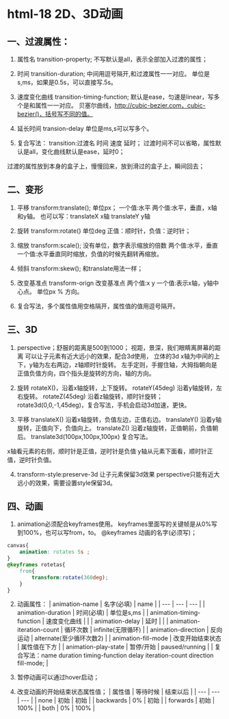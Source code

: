 # html-18 2D、3D动画
## 一、过渡属性：
1. 属性名
transition-property;
不写默认是all，表示全部加入过渡的属性；

2. 时间
transition-duration;
中间用逗号隔开,和过渡属性一一对应。
单位是s,ms，如果是0.5s，可以直接写.5s。

3. 速度变化曲线
transition-timing-function;
默认是ease，匀速是linear，写多个是和属性一一对应。
贝塞尔曲线，http://cubic-bezier.com，cubic-bezier()，括号写不同的值。

4. 延长时间
transion-delay
单位是ms,s可以写多个。

5. 复合写法：
transition:过渡名 时间 速度 延时；
过渡时间不可以省略，属性默认是all，变化曲线默认是ease，延时0；

过渡的属性放到本身的盒子上，慢慢回来，放到滑过的盒子上，瞬间回去；




## 二、变形

1. 平移
transform:translate();
单位px；
一个值:水平     两个值:水平，垂直，x轴和y轴。
也可以写：translateX x轴    translateY y轴

2. 旋转
transform:rotate()
单位deg
正值：顺时针，负值：逆时针；

3. 缩放
transform:scale();
没有单位，数字表示缩放的倍数
两个值:水平，垂直
一个值:水平垂直同时缩放，负值的时候先翻转再缩放。

4. 倾斜
transform:skew();
和translate用法一样；


5. 改变基准点
transform-orign 改变基准点
两个值:x y
一个值:表示x轴，y轴中心点。
单位px % 方向。 

6. 复合写法，多个属性值用空格隔开，属性值的值用逗号隔开。



## 三、3D
1. perspective；舒服的距离是500到1000；
视距，景深，我们眼睛离屏幕的距离
可以让子元素有近大远小的效果，配合3d使用，
立体的3d x轴为中间的上下，y轴为左右两边，z轴顺时针旋转。
左手定则，手握住轴，大拇指朝向是正值负值方向，四个指头是旋转的方向，轴的方向。

2. 旋转
rotateX()，沿着x轴旋转，上下旋转。
rotateY(45deg)    沿着y轴旋转，左右旋转。
rotateZ(45deg)    沿着z轴旋转，顺时针旋转；
rotate3d(0,0,-1,45deg)，复合写法，手机会启动3d加速，更快。

3. 平移
translateX() 沿着x轴旋转，负值左边，正值右边。
translateY() 沿着y轴旋转，正值向下，负值向上。
translateZ() 沿着z轴旋转，正值朝前，负值朝后。
translate3d(100px,100px,100px) 复合写法。

x轴看元素的右侧，顺时针是正值，逆时针是负值
y轴从元素下面看，顺时针正值，逆时针负值。


4. transform-style:preserve-3d    让子元素保留3d效果
perspective只能有近大远小的效果，需要设置style保留3d。




## 四、动画
1. animation必须配合keyframes使用。
    keyframes里面写的关键帧是从0%写到100%，也可以写from，to。
@keyframes 动画的名字(必须写)；
```css
canvas{
    animation: rotates 5s ;
}
@keyframes rotetas{
    from{
        transform:rotate(360deg);
    }
}
```
2. 动画属性：
| animation-name | 名字(必填) | name |
| --- | --- | --- |
| animation-duration | 时间(必填) | 单位是s,ms |
| animation-timing-function | 速度变化曲线 |  |
| animation-delay | 延时 |  |
| animation-iteration-count | 循环次数 | infinite(无限循环) |
| animation-direction | 反向运动 | alternate(至少循环次数2) |
| animation-fill-mode | 改变开始结束状态 | 属性值在下方 |
| animation-play-state | 暂停/开始 | paused/running |
| 复合写法：name duration timing-function delay iteration-count direction fill-mode; |

3. 暂停动画可以通过hover启动；

3. 改变动画的开始结束状态属性值； 
| 属性值 | 等待时候 | 结束以后 |
| --- | --- | --- |
| none | 初始 | 初始 |
| backwards | 0% | 初始 |
| forwards | 初始 | 100% |
| both | 0% | 100% |

